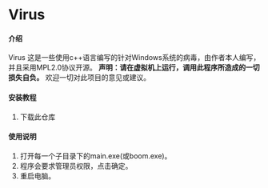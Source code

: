 # Virus

#### 介绍

Virus
这是一些使用c++语言编写的针对Windows系统的病毒，由作者本人编写，并且采用MPL2.0协议开源。
 **声明：请在虚拟机上运行，调用此程序所造成的一切损失自负。** 
欢迎一切对此项目的意见或建议。

#### 安装教程

1. 下载此仓库

#### 使用说明

1. 打开每一个子目录下的main.exe(或boom.exe)。
2. 程序会要求管理员权限，点击确定。
3. 重启电脑。